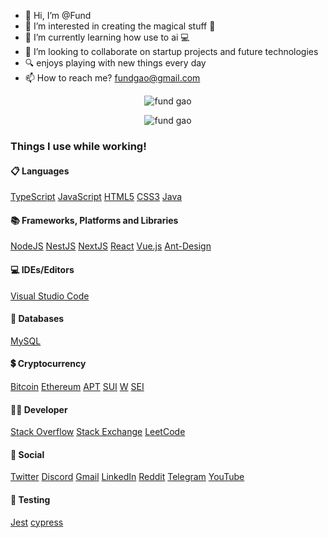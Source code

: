 - 👋 Hi, I’m @Fund
- 👀 I’m interested in creating the magical stuff 🖤
- 🌱 I’m currently learning how use to ai 💻
- 💞️ I’m looking to collaborate on startup projects and future technologies
- 🔍 enjoys playing with new things every day
- 📫 How to reach me? fundgao@gmail.com

<p align="center"> <img src="https://github-readme-stats.vercel.app/api?username=fundgao&show_icons=true&theme=gotham" alt="fund gao" /> </p>
<p align="center"> <img src="https://github-readme-streak-stats.herokuapp.com/?user=fundgao" alt="fund gao" /> </p>

### Things I use while working!
<p>

#### 📋 Languages
[TypeScript]()
[JavaScript]()
[HTML5]()
[CSS3]()
[Java]()

#### 📚 Frameworks, Platforms and Libraries
[NodeJS](https://nodejs.org/en)
[NestJS](https://nestjs.com/)
[NextJS](https://nextjs.org/)
[React](https://react.dev/)
[Vue.js](https://cn.vuejs.org/)
[Ant-Design](https://ant-design.antgroup.com/index-cn)

#### 💻 IDEs/Editors
[Visual Studio Code](https://code.visualstudio.com/)

#### 💾 Databases
[MySQL](https://www.mysql.com/)

#### 💲 Cryptocurrency
[Bitcoin](https://github.com/bitcoin/bitcoin)
[Ethereum]()
[APT](https://github.com/aptos-labs/aptos-core)
[SUI](https://github.com/MystenLabs/sui)
[W](https://github.com/wormhole-foundation/wormhole)
[SEI](https://github.com/sei-protocol/sei-chain)

#### 🧑‍💻 Developer
[Stack Overflow]()
[Stack Exchange]()
[LeetCode]()
	
#### 💬 Social
[Twitter]()
[Discord]()
[Gmail]()
[LinkedIn]()
[Reddit]()
[Telegram]()
[YouTube]()

#### 🧪 Testing
[Jest]()
[cypress]()
</p>
